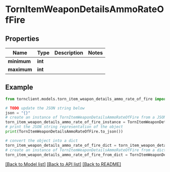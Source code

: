 # TornItemWeaponDetailsAmmoRateOfFire


## Properties

Name | Type | Description | Notes
------------ | ------------- | ------------- | -------------
**minimum** | **int** |  | 
**maximum** | **int** |  | 

## Example

```python
from tornclient.models.torn_item_weapon_details_ammo_rate_of_fire import TornItemWeaponDetailsAmmoRateOfFire

# TODO update the JSON string below
json = "{}"
# create an instance of TornItemWeaponDetailsAmmoRateOfFire from a JSON string
torn_item_weapon_details_ammo_rate_of_fire_instance = TornItemWeaponDetailsAmmoRateOfFire.from_json(json)
# print the JSON string representation of the object
print(TornItemWeaponDetailsAmmoRateOfFire.to_json())

# convert the object into a dict
torn_item_weapon_details_ammo_rate_of_fire_dict = torn_item_weapon_details_ammo_rate_of_fire_instance.to_dict()
# create an instance of TornItemWeaponDetailsAmmoRateOfFire from a dict
torn_item_weapon_details_ammo_rate_of_fire_from_dict = TornItemWeaponDetailsAmmoRateOfFire.from_dict(torn_item_weapon_details_ammo_rate_of_fire_dict)
```
[[Back to Model list]](../README.md#documentation-for-models) [[Back to API list]](../README.md#documentation-for-api-endpoints) [[Back to README]](../README.md)


